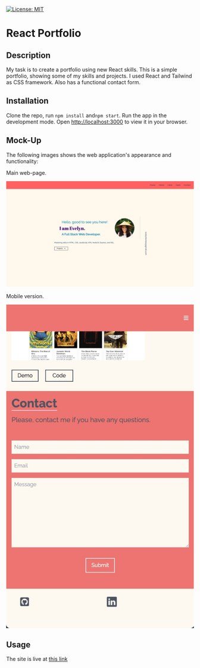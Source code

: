 [![License: MIT](https://img.shields.io/badge/License-MIT-yellow.svg)](https://opensource.org/licenses/MIT)

# React Portfolio

## Description

My task is to create a portfolio using new React skills.
This is a simple portfolio, showing some of my skills and projects.
I used React and Tailwind as CSS framework. Also has a functional contact form.

## Installation
Clone the repo, run `npm install` and`npm start`.
Run the app in the development mode.
Open [http://localhost:3000](http://localhost:3000) to view it in your browser.

## Mock-Up

The following images shows the web application's appearance and functionality:

Main web-page.

![web-site](./src/assets/web-site.png)

Mobile version.

![mobile-version](./src/assets/mobile-version.jpeg)

## Usage

The site is live at [this link](https://evelyntorress.github.io/portfolio/)








